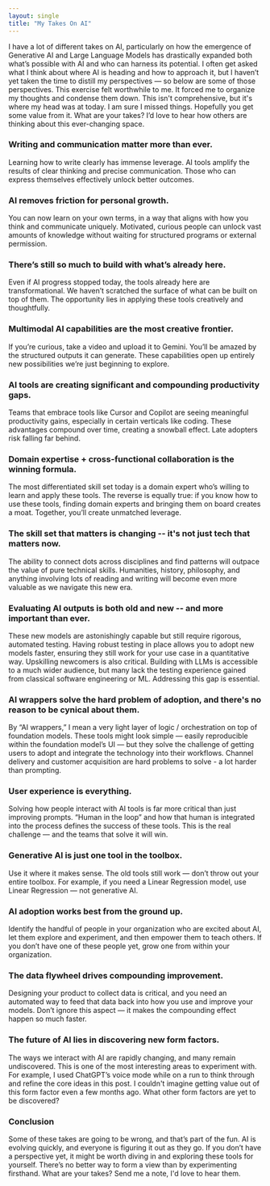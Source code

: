 ```yaml
---
layout: single
title: "My Takes On AI"
---
```

I have a lot of different takes on AI, particularly on how the emergence of Generative AI and Large Language Models has drastically expanded both what’s possible with AI and who can harness its potential. I often get asked what I think about where AI is heading and how to approach it, but I haven’t yet taken the time to distill my perspectives — so below are some of those perspectives. This exercise felt worthwhile to me. It forced me to organize my thoughts and condense them down. This isn't comprehensive, but it's where my head was at today. I am sure I missed things. Hopefully you get some value from it. What are your takes? I’d love to hear how others are thinking about this ever-changing space.

### Writing and communication matter more than ever.
Learning how to write clearly has immense leverage. AI tools amplify the results of clear thinking and precise communication. Those who can express themselves effectively unlock better outcomes.

### AI removes friction for personal growth.
You can now learn on your own terms, in a way that aligns with how you think and communicate uniquely. Motivated, curious people can unlock vast amounts of knowledge without waiting for structured programs or external permission.

### There’s still so much to build with what’s already here.
Even if AI progress stopped today, the tools already here are transformational. We haven’t scratched the surface of what can be built on top of them. The opportunity lies in applying these tools creatively and thoughtfully.

### Multimodal AI capabilities are the most creative frontier.
If you’re curious, take a video and upload it to Gemini. You’ll be amazed by the structured outputs it can generate. These capabilities open up entirely new possibilities we’re just beginning to explore.

### AI tools are creating significant and compounding productivity gaps.
Teams that embrace tools like Cursor and Copilot are seeing meaningful productivity gains, especially in certain verticals like coding. These advantages compound over time, creating a snowball effect. Late adopters risk falling far behind.

### Domain expertise + cross-functional collaboration is the winning formula.
The most differentiated skill set today is a domain expert who’s willing to learn and apply these tools. The reverse is equally true: if you know how to use these tools, finding domain experts and bringing them on board creates a moat. Together, you’ll create unmatched leverage.

### The skill set that matters is changing -- it's not just tech that matters now.
The ability to connect dots across disciplines and find patterns will outpace the value of pure technical skills. Humanities, history, philosophy, and anything involving lots of reading and writing will become even more valuable as we navigate this new era.

### Evaluating AI outputs is both old and new -- and more important than ever.
These new models are astonishingly capable but still require rigorous, automated testing. Having robust testing in place allows you to adopt new models faster, ensuring they still work for your use case in a quantitative way. Upskilling newcomers is also critical. Building with LLMs is accessible to a much wider audience, but many lack the testing experience gained from classical software engineering or ML. Addressing this gap is essential.

### AI wrappers solve the hard problem of adoption, and there's no reason to be cynical about them.
By “AI wrappers,” I mean a very light layer of logic / orchestration on top of foundation models. These tools might look simple — easily reproducible within the foundation model’s UI — but they solve the challenge of getting users to adopt and integrate the technology into their workflows. Channel delivery and customer acquisition are hard problems to solve - a lot harder than prompting.

### User experience is everything.
Solving how people interact with AI tools is far more critical than just improving prompts. “Human in the loop” and how that human is integrated into the process defines the success of these tools. This is the real challenge — and the teams that solve it will win.

### Generative AI is just one tool in the toolbox.
Use it where it makes sense. The old tools still work — don’t throw out your entire toolbox. For example, if you need a Linear Regression model, use Linear Regression — not generative AI.

### AI adoption works best from the ground up.
Identify the handful of people in your organization who are excited about AI, let them explore and experiment, and then empower them to teach others. If you don’t have one of these people yet, grow one from within your organization.

### The data flywheel drives compounding improvement.
Designing your product to collect data is critical, and you need an automated way to feed that data back into how you use and improve your models. Don’t ignore this aspect — it makes the compounding effect happen so much faster.

### The future of AI lies in discovering new form factors.
The ways we interact with AI are rapidly changing, and many remain undiscovered. This is one of the most interesting areas to experiment with. For example, I used ChatGPT’s voice mode while on a run to think through and refine the core ideas in this post. I couldn't imagine getting value out of this form factor even a few months ago. What other form factors are yet to be discovered?

### Conclusion
Some of these takes are going to be wrong, and that’s part of the fun. AI is evolving quickly, and everyone is figuring it out as they go. If you don’t have a perspective yet, it might be worth diving in and exploring these tools for yourself. There’s no better way to form a view than by experimenting firsthand. What are your takes? Send me a note, I'd love to hear them.